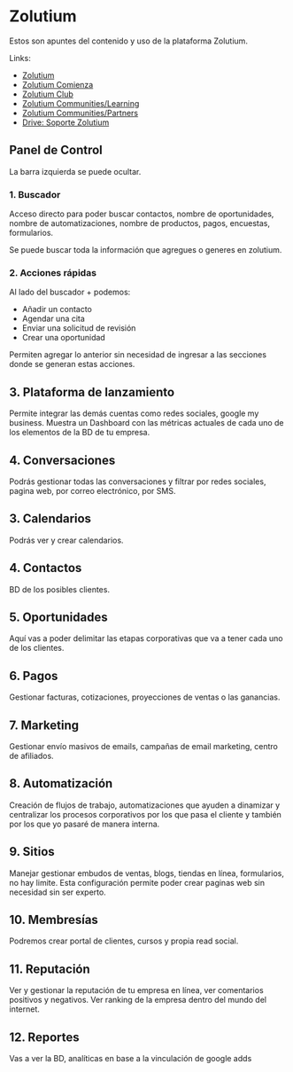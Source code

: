 # Zolutium

Estos son apuntes del contenido y uso de la plataforma Zolutium.

Links:

- [Zolutium](https://zolutium.com/)
- [Zolutium Comienza](https://zolutium.com/es/comienza/)
- [Zolutium Club](https://club.zolutium.com/home)
- [Zolutium Communities/Learning](https://club.zolutium.com/communities/groups/club-zolutium-es/learning)
- [Zolutium Communities/Partners](https://club.zolutium.com/communities/groups/zolutium-partners---comercia/home)
- [Drive: Soporte Zolutium](https://docs.google.com/document/d/1rFgSGPuIO_EfAg9nL7H3jTGBUUGB2GbU6uJyEjOj0kg/edit?tab=t.0#heading=h.fs8o4jy0qda)



## Panel de Control

La barra izquierda se puede ocultar.

### 1. Buscador

Acceso directo para poder buscar contactos, nombre de oportunidades, nombre de automatizaciones, nombre de productos, pagos, encuestas, formularios.

Se puede buscar toda la información que agregues o generes en zolutium.

### 2. Acciones rápidas

Al lado del buscador + podemos:

- Añadir un contacto
- Agendar una cita
- Enviar una solicitud de revisión
- Crear una oportunidad

Permiten agregar lo anterior sin necesidad de ingresar a las secciones donde se generan estas acciones.

## 3. Plataforma de lanzamiento

Permite integrar las demás cuentas como redes sociales, google my business. Muestra un Dashboard con las métricas actuales de cada uno de los elementos de la BD de tu empresa.

## 4. Conversaciones

Podrás gestionar todas las conversaciones y filtrar por redes sociales, pagina web, por correo electrónico, por SMS. 

## 3. Calendarios

Podrás ver y crear calendarios.

## 4. Contactos

BD de los posibles clientes.

## 5. Oportunidades

Aquí vas a poder delimitar las etapas corporativas que va a tener cada uno de los clientes.

## 6. Pagos

Gestionar facturas, cotizaciones, proyecciones de ventas o las ganancias.

## 7. Marketing

Gestionar envío masivos de emails, campañas de email marketing, centro de afiliados.

## 8. Automatización

Creación de flujos de trabajo, automatizaciones que ayuden a dinamizar y centralizar los procesos corporativos por los que pasa el cliente y también por los que yo pasaré de manera interna.

## 9. Sitios

Manejar gestionar embudos de ventas, blogs, tiendas en línea, formularios, no hay limite. Esta configuración permite poder crear paginas web sin necesidad sin ser experto.

## 10. Membresías

Podremos crear portal de clientes, cursos y propia read social.

## 11. Reputación

Ver y gestionar la reputación de tu empresa en línea, ver comentarios positivos y negativos. Ver ranking de la empresa dentro del mundo del internet.

## 12. Reportes

Vas a ver la BD, analíticas en base a la vinculación de google adds